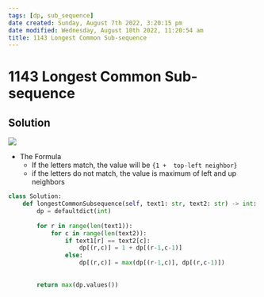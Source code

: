 ```yaml
---
tags: [dp, sub_sequence]
date created: Sunday, August 7th 2022, 3:20:15 pm
date modified: Wednesday, August 10th 2022, 11:20:54 am
title: 1143 Longest Common Sub-sequence
---
```


# 1143 Longest Common Sub-sequence

## Solution

![](https://cdn.programiz.com/sites/tutorial2program/files/lcs-Table-4.png)

- The Formula
	- If the letters match, the value will be `{1 +  top-left neighbor}`
	- if the letters do not match, the value is maximum of left and up neighbors

```python
class Solution:
    def longestCommonSubsequence(self, text1: str, text2: str) -> int:
        dp = defaultdict(int)
        
        for r in range(len(text1)):
            for c in range(len(text2)):
                if text1[r] == text2[c]:
                    dp[(r,c)] = 1 + dp[(r-1,c-1)]
                else:
                    dp[(r,c)] = max(dp[(r-1,c)], dp[(r,c-1)])
        
        
        return max(dp.values())
```
